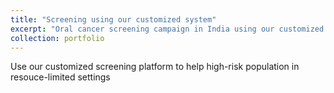 ```yaml
---
title: "Screening using our customized system"
excerpt: "Oral cancer screening campaign in India using our customized system<br/><img src='/images/research1.png'>"
collection: portfolio
---
```


Use our customized screening platform to help high-risk population in resouce-limited settings
